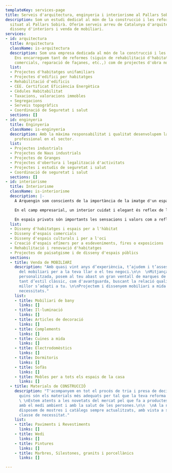 ```yaml
---
templateKey: services-page
title: Serveis d'arquitectura, enginyeria i interiorisme al Pallars Sobirà
description: Som un estudi dedicat al món de la construcció i les reformes integrals
  situat al Pallars Sobirà. Oferim serveis arreu de Catalunya d'arquitectura, enginyeria,
  disseny d'interiors i venda de mobiliari.
services:
- id: arquitectura
  title: Arquitectura
  className: is-arquitectura
  description: Som una empresa dedicada al món de la construcció i les reformes integrals.
    Ens encarreguem tant de reformes (siguin de rehabilitació d'habitatges o de locals
    comercials, reparació de façanes, etc.,) com de projectes d'obra nova.
  list:
  - Projectes d'habitatges unifamiliars
  - Projectes d'edifici per habitatges
  - Rehabilitació d'edificis
  - CEE. Certificat Eficiència Energètica
  - Cèdules Habitabilitat
  - Taxacions, valoracions immobles
  - Segregacions
  - Serveis topogràfics
  - Coordinació de Seguretat i salut
  sections: []
- id: enginyeria
  title: Enginyeria
  className: is-enginyeria
  description: Amb la màxima responsabilitat i qualitat desenvolupem la nostra activitat
    professional en el sector.
  list:
  - Projectes industrials
  - Projectes de Naus industrials
  - Projectes de Granges
  - Projectes d'obertura i legalització d'activitats
  - Projectes i estudis de seguretat i salut
  - Coordinació de seguretat i salut
  sections: []
- id: interiorisme
  title: Interiorisme
  className: is-interiorisme
  description: |-
    A Arquengin som conscients de la importància de la imatge d'un espai interior en determinats àmbits.

    En el camp empresarial, un interior cuidat i elegant és reflex de la imatge corporativa i del nivell de competitivitat. A Arquengin us ajudem a reflectir aquesta idea de bon servei i d'eficàcia empresarial, construint els espais a la mesura dels vostres interessos.

    En espais privats són importants les sensacions i valors com a reflex del caràcter individual. La prioritat de l'espai vital, la comoditat, l'estatus, el sentit estètic com a mitjans de comunicació interpersonal, són atributs que ajudem a visualitzar mitjançant la nostra arquitectura d'interiors.
  list:
  - Disseny d'habitatges i espais per a l'hàbitat
  - Disseny d'espais comercials
  - Disseny d'espais culturals i per a l'oci
  - Creació d'espais efímers per a esdeveniments, fires o exposicions
  - Rehabilitació i renovació d'habitatges
  - Projectes de paisatgisme i de disseny d'espais públics
  sections:
  - title: Venda de MOBILIARI
    description: "Amb quasi vint anys d’experiència, t’ajudem i t’assessorem en l’elecció
      del mobiliari per a la teva llar o el teu negoci.\n\n  \nMitjançant una atenció
      personalitzada, posem al teu abast un gran ventall de marques de mobles i complements
      tant d’estil clàssic, com d'avantguarda, buscant la relació qualitat-preu que
      millor s’adapti a tu. \n\nProjectem i dissenyem mobiliari a mida de les teves
      necessitats."
    list:
    - title: Mobiliari de bany
      links: []
    - title: Il·luminació
      links: []
    - title: Articles de decoració
      links: []
    - title: Complements
      links: []
    - title: Cuines a mida
      links: []
    - title: Electrodomèstics
      links: []
    - title: Dormitoris
      links: []
    - title: Sofàs
      links: []
    - title: Mobles per a tots els espais de la casa
      links: []
  - title: Materials de CONSTRUCCIÓ
    description: "T'acompanyem en tot el procés de tria i presa de decisions sobre
      quins són els materials més adequats per tal que la teva reforma sigui un encert.\n\n
      \ \nEstem atents a les novetats del mercat pel que fa a productes respectuosos
      amb el medi ambient i amb la salut de les persones.\n\n  \nA la nostra oficina
      disposem de mostres i catàlegs sempre actualitzats, amb vista a satisfer qualsevol
      classe de necessitat."
    list:
    - title: Paviments i Revestiments
      links: []
    - title: Wedi
      links: []
    - title: Pintures
      links: []
    - title: Marbres, Silestones, granits i porcellànics
      links: []

---
```

